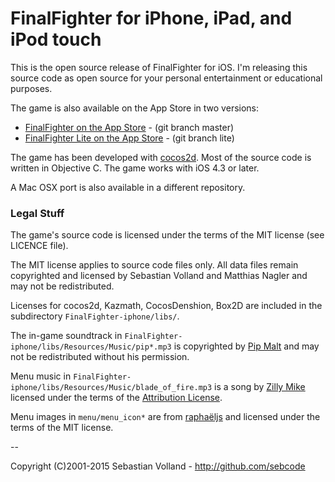 # FinalFighter for iPhone, iPad, and iPod touch

This is the open source release of FinalFighter for iOS. I'm releasing this source code as open source for your personal entertainment or educational purposes.

The game is also available on the App Store in two versions:

 * [FinalFighter on the App Store](https://itunes.apple.com/us/app/finalfighter/id578148499?mt=8) - (git branch master)
 * [FinalFighter Lite on the App Store](https://itunes.apple.com/tr/app/finalfighter-lite/id583732247?mt=8) - (git branch lite)

The game has been developed with [cocos2d](http://cocos2d.org/). Most of the source code is written in Objective C. The game works with iOS 4.3 or later.

A Mac OSX port is also available in a different repository.


### Legal Stuff

The game's source code is licensed under the terms of the MIT license (see LICENCE file).

The MIT license applies to source code files only. All data files remain copyrighted and licensed by Sebastian Volland and Matthias Nagler and may not be redistributed.

Licenses for cocos2d, Kazmath, CocosDenshion, Box2D are included in the subdirectory `FinalFighter-iphone/libs/`.

The in-game soundtrack in `FinalFighter-iphone/libs/Resources/Music/pip*.mp3` is copyrighted by [Pip Malt](http://pipmalt.bandcamp.com/) and may not be redistributed without his permission.

Menu music in `FinalFighter-iphone/libs/Resources/Music/blade_of_fire.mp3` is a song by [Zilly Mike](http://modarchive.org/index.php?request=view_by_moduleid&query=37197) licensed under the terms of the [Attribution License](http://creativecommons.org/licenses/by/3.0/).

Menu images in `menu/menu_icon*` are from [raphaëljs](`http://raphaeljs.com/icons/`) and licensed under the terms of the MIT license.

--

Copyright (C)2001-2015 Sebastian Volland - http://github.com/sebcode
